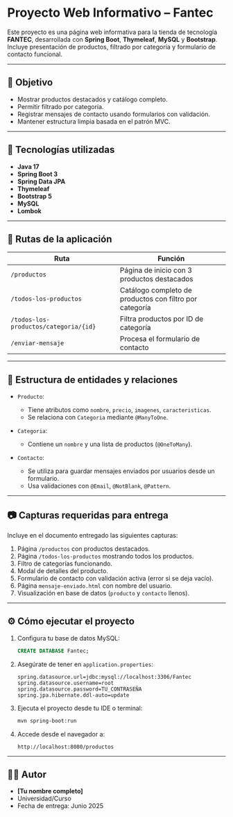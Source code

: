 # Proyecto Web Informativo – Fantec

Este proyecto es una página web informativa para la tienda de tecnología **FANTEC**, desarrollada con **Spring Boot**, **Thymeleaf**, **MySQL** y **Bootstrap**. Incluye presentación de productos, filtrado por categoría y formulario de contacto funcional.

---

## 🎯 Objetivo

- Mostrar productos destacados y catálogo completo.
- Permitir filtrado por categoría.
- Registrar mensajes de contacto usando formularios con validación.
- Mantener estructura limpia basada en el patrón MVC.

---

## 🧱 Tecnologías utilizadas

- **Java 17**
- **Spring Boot 3**
- **Spring Data JPA**
- **Thymeleaf**
- **Bootstrap 5**
- **MySQL**
- **Lombok**

---

## 🔗 Rutas de la aplicación

| Ruta                                 | Función                                               |
|--------------------------------------|--------------------------------------------------------|
| `/productos`                         | Página de inicio con 3 productos destacados           |
| `/todos-los-productos`              | Catálogo completo de productos con filtro por categoría |
| `/todos-los-productos/categoria/{id}` | Filtra productos por ID de categoría                  |
| `/enviar-mensaje`                   | Procesa el formulario de contacto                     |

---

## 🧩 Estructura de entidades y relaciones

- `Producto`:
  - Tiene atributos como `nombre`, `precio`, `imagenes`, `caracteristicas`.
  - Se relaciona con `Categoria` mediante `@ManyToOne`.

- `Categoria`:
  - Contiene un `nombre` y una lista de productos (`@OneToMany`).

- `Contacto`:
  - Se utiliza para guardar mensajes enviados por usuarios desde un formulario.
  - Usa validaciones con `@Email`, `@NotBlank`, `@Pattern`.

---

## 📷 Capturas requeridas para entrega

Incluye en el documento entregado las siguientes capturas:

1. Página `/productos` con productos destacados.
2. Página `/todos-los-productos` mostrando todos los productos.
3. Filtro de categorías funcionando.
4. Modal de detalles del producto.
5. Formulario de contacto con validación activa (error si se deja vacío).
6. Página `mensaje-enviado.html` con nombre del usuario.
7. Visualización en base de datos (`producto` y `contacto` llenos).

---

## ⚙ Cómo ejecutar el proyecto

1. Configura tu base de datos MySQL:
   ```sql
   CREATE DATABASE Fantec;
   ```

2. Asegúrate de tener en `application.properties`:

   ```properties
   spring.datasource.url=jdbc:mysql://localhost:3306/Fantec
   spring.datasource.username=root
   spring.datasource.password=TU_CONTRASEÑA
   spring.jpa.hibernate.ddl-auto=update
   ```

3. Ejecuta el proyecto desde tu IDE o terminal:

   ```bash
   mvn spring-boot:run
   ```

4. Accede desde el navegador a:
   ```
   http://localhost:8080/productos
   ```

---

## 👨‍💻 Autor

- **[Tu nombre completo]**
- Universidad/Curso
- Fecha de entrega: Junio 2025